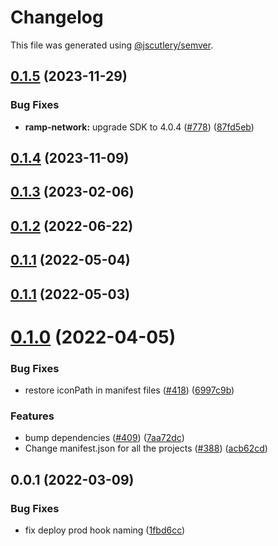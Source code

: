 # Changelog

This file was generated using [@jscutlery/semver](https://github.com/jscutlery/semver).

## [0.1.5](https://github.com/safe-global/safe-react-apps/compare/ramp-network-0.1.4...ramp-network-0.1.5) (2023-11-29)


### Bug Fixes

* **ramp-network:** upgrade SDK to 4.0.4 ([#778](https://github.com/safe-global/safe-react-apps/issues/778)) ([87fd5eb](https://github.com/safe-global/safe-react-apps/commit/87fd5eb1c277d87fec8c3b8f5b157f44b2e7ec82))



## [0.1.4](https://github.com/safe-global/safe-react-apps/compare/ramp-network-0.1.3...ramp-network-0.1.4) (2023-11-09)



## [0.1.3](https://github.com/safe-global/safe-react-apps/compare/ramp-network-0.1.2...ramp-network-0.1.3) (2023-02-06)



## [0.1.2](https://github.com/safe-global/safe-react-apps/compare/ramp-network-0.1.1...ramp-network-0.1.2) (2022-06-22)



## [0.1.1](https://github.com/safe-global/safe-react-apps/compare/ramp-network-0.1.0...ramp-network-0.1.1) (2022-05-04)



## [0.1.1](https://github.com/safe-global/safe-react-apps/compare/ramp-network-0.1.0...ramp-network-0.1.1) (2022-05-03)



# [0.1.0](https://github.com/gnosis/safe-react-apps/compare/ramp-network-0.0.1...ramp-network-0.1.0) (2022-04-05)


### Bug Fixes

* restore iconPath in manifest files ([#418](https://github.com/gnosis/safe-react-apps/issues/418)) ([6997c9b](https://github.com/gnosis/safe-react-apps/commit/6997c9b376719fad6c580e99dd4778b3f7cf2549))


### Features

* bump dependencies ([#409](https://github.com/gnosis/safe-react-apps/issues/409)) ([7aa72dc](https://github.com/gnosis/safe-react-apps/commit/7aa72dc47b69848f5c8e2dc3c3ea6c13f1f74cf8))
* Change manifest.json for all the projects ([#388](https://github.com/gnosis/safe-react-apps/issues/388)) ([acb62cd](https://github.com/gnosis/safe-react-apps/commit/acb62cdb0abb9d3ebdab452217e3ad80cec0c524))



## 0.0.1 (2022-03-09)


### Bug Fixes

* fix deploy prod hook naming ([1fbd6cc](https://github.com/gnosis/safe-react-apps/commit/1fbd6cc92fa49a88c55b278a3e8cdbb71d38600e))
